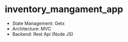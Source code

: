 # inventory_mangament_app

- State Management: Getx
- Architecture: MVC
- Backend: Rest Api (Node JS)
